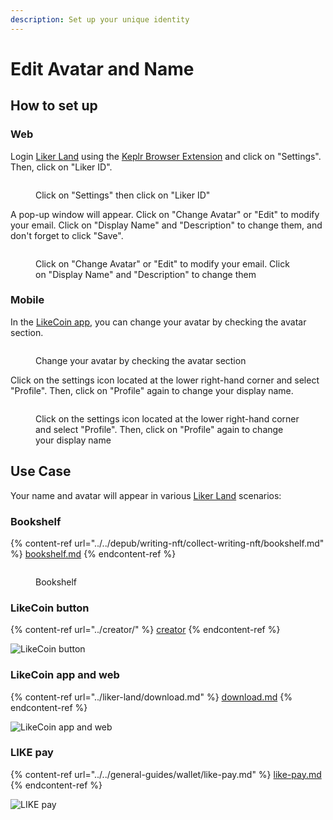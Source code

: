 ```yaml
---
description: Set up your unique identity
---
```


# Edit Avatar and Name

## How to set up

### Web

Login [Liker Land](https://liker.land/) using the [Keplr Browser Extension](../../general-guides/wallet/keplr/) and click on "Settings". Then, click on "Liker ID".

<figure><img src="../../.gitbook/assets/Liker ID avatar desktop start-en.png" alt=""><figcaption><p>Click on "Settings" then click on "Liker ID"</p></figcaption></figure>

A pop-up window will appear. Click on "Change Avatar" or "Edit" to modify your email. Click on "Display Name" and "Description" to change them, and don't forget to click "Save".

<figure><img src="../../.gitbook/assets/Liker ID avatar desktop-en.png" alt=""><figcaption><p>Click on "Change Avatar" or "Edit" to modify your email. Click on "Display Name" and "Description" to change them</p></figcaption></figure>

### Mobile

In the [LikeCoin app](../liker-land/download.md), you can change your avatar by checking the avatar section.

<figure><img src="../../.gitbook/assets/avatar 1-en.png" alt=""><figcaption><p>Change your avatar by checking the avatar section</p></figcaption></figure>

Click on the settings icon located at the lower right-hand corner and select "Profile". Then, click on "Profile" again to change your display name.

<figure><img src="../../.gitbook/assets/avatar 2-en.png" alt=""><figcaption><p>Click on the settings icon located at the lower right-hand corner and select "Profile". Then, click on "Profile" again to change your display name</p></figcaption></figure>

## Use Case

Your name and avatar will appear in various [Liker Land](https://liker.land/) scenarios:

### Bookshelf

{% content-ref url="../../depub/writing-nft/collect-writing-nft/bookshelf.md" %}
[bookshelf.md](../../depub/writing-nft/collect-writing-nft/bookshelf.md)
{% endcontent-ref %}

<figure><img src="../../.gitbook/assets/NFT Portfolio Liker ID.png" alt=""><figcaption><p>Bookshelf</p></figcaption></figure>

### LikeCoin button

{% content-ref url="../creator/" %}
[creator](../creator/)
{% endcontent-ref %}

![LikeCoin button](<../../.gitbook/assets/Settings 02.png>)

### LikeCoin app and web

{% content-ref url="../liker-land/download.md" %}
[download.md](../liker-land/download.md)
{% endcontent-ref %}

![LikeCoin app and web](<../../.gitbook/assets/Settings 03.png>)

### LIKE pay

{% content-ref url="../../general-guides/wallet/like-pay.md" %}
[like-pay.md](../../general-guides/wallet/like-pay.md)
{% endcontent-ref %}

![LIKE pay](<../../.gitbook/assets/Settings 04-en.png>)
